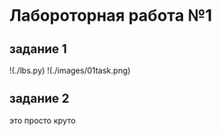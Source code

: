 # Лабороторная работа №1

## задание 1
!(./lbs.py)
!(./images/01task.png)
## задание 2
это просто круто
